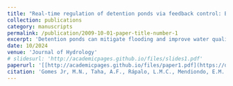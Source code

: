 ```yaml
---
title: "Real-time regulation of detention ponds via feedback control: Balancing flood mitigation and water quality"
collection: publications
category: manuscripts
permalink: /publication/2009-10-01-paper-title-number-1
excerpt: 'Detention ponds can mitigate flooding and improve water quality by allowing the settlement of pollutants. Typically, they are operated with fully open orifices and weirs (i.e., passive control). Active controls can improve the performance of these systems: orifices can be retrofitted with controlled valves, and spillways can have controllable gates.  The real-time optimal operation of its hydraulic devices can be achieved with techniques such as Model Predictive Control (MPC). A distributed quasi-2D hydrologic-hydrodynamic coupled with a reservoir flood routing model is developed and integrated with an MPC algorithm to estimate the operation of valves and movable gates in real-time. The control optimization problem is adapted to switch from a flood-related algorithm focusing on mitigating floods to a heuristic objective function that aims to increase the detention time when no inflow hydrographs are predicted. The case studies show the potential results of applying the methods developed in a catchment in Sao Paulo, Brazil. The performance of MPC compared to alternatives that do not change the operation over time with either fully or partially open valves and gates are tested. Comparisons with HEC-RAS 2D indicate volume and peak flow errors of approximately 1.4%  and 0.91% for the watershed module. Simulating two consecutive 10-year storms shows that the MPC strategy can achieve peak flow reductions of 79%. In contrast, the passive scenario has nearly half of the performance (41%). A 1-year continuous simulation results show that the passive scenario with 25% of the valves opened can treat 12% more runoff compared to the developed MPC approach, with an average detention time of approximately 6 hours. For the MPC approach, however, the average detention time is nearly 14 hours, indicating that both control techniques can treat similar volumes; however, the proxy water quality for the MPC approach is enhanced due to the longer detention times achieved.'
date: 10/2024
venue: 'Journal of Hydrology'
# slidesurl: 'http://academicpages.github.io/files/slides1.pdf'
paperurl: '[[http://academicpages.github.io/files/paper1.pdf](https://doi.org/10.1016/j.jhydrol.2024.131866)](https://doi.org/10.1016/j.jhydrol.2024.131866)'
citation: 'Gomes Jr, M.N., Taha, A.F., Rápalo, L.M.C., Mendiondo, E.M. and Giacomoni, M.H., 2024. Real-time regulation of detention ponds via feedback control: Balancing flood mitigation and water quality. Journal of Hydrology, 643, p.131866.'
---
```


